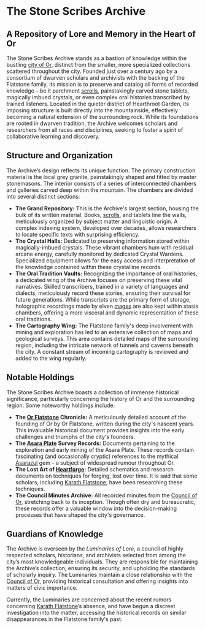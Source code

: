 # The Stone Scribes Archive

## A Repository of Lore and Memory in the Heart of Or

The Stone Scribes Archive stands as a bastion of knowledge within the bustling [city of Or](/geography/settlement/city/city-of-or.md), distinct from the smaller, more specialized collections scattered throughout the city. Founded just over a century ago by a consortium of dwarven scholars and archivists with the backing of the Flatstone family, its mission is to preserve and catalog all forms of recorded knowledge – be it parchment [scrolls](/raw/20250501/scroll/scrolls.md), painstakingly carved stone tablets, magically imbued crystals, or even complex oral histories transcribed by trained listeners.  Located in the quieter district of Hearthroot Garden, its imposing structure is built directly into the mountainside, effectively becoming a natural extension of the surrounding rock.  While its foundations are rooted in dwarven tradition, the Archive welcomes scholars and researchers from all races and disciplines, seeking to foster a spirit of collaborative learning and discovery.

## Structure and Organization

The Archive’s design reflects its unique function. The primary construction material is the local grey granite, painstakingly shaped and fitted by master stonemasons. The interior consists of a series of interconnected chambers and galleries carved deep within the mountain. The chambers are divided into several distinct sections:

*   **The Grand Repository:** This is the Archive's largest section, housing the bulk of its written material. Books, [scrolls](/raw/20250501/scroll/scrolls.md), and tablets line the walls, meticulously organized by subject matter and linguistic origin.  A complex indexing system, developed over decades, allows researchers to locate specific texts with surprising efficiency.
*   **The Crystal Halls:** Dedicated to preserving information stored within magically-imbued crystals. These vibrant chambers hum with residual arcane energy, carefully monitored by dedicated Crystal Wardens. Specialized equipment allows for the easy access and interpretation of the knowledge contained within these crystalline records.
*   **The Oral Tradition Vaults:** Recognizing the importance of oral histories, a dedicated wing of the Archive focuses on preserving these vital narratives. Skilled transcribers, trained in a variety of languages and dialects, meticulously record these stories, ensuring their survival for future generations.  While transcripts are the primary form of storage, holographic recordings made by elven [mages](/raw/20250504/mage/mages.md) are also kept within stasis chambers, offering a more visceral and dynamic representation of these oral traditions.
*   **The Cartography Wing:** The Flatstone family's deep involvement with mining and exploration has led to an extensive collection of maps and geological surveys.  This area contains detailed maps of the surrounding region, including the intricate network of tunnels and caverns beneath the city. A constant stream of incoming cartography is reviewed and added to the wing regularly.

## Notable Holdings

The Stone Scribes Archive boasts a collection of immense historical significance, particularly concerning the history of Or and the surrounding region. Some noteworthy holdings include:

*   **The [Or Flatstone](/geography/settlement/city/city-of-or/local/or-flatstone.md) Chronicle:** A meticulously detailed account of the founding of Or by Or Flatstone, written during the city's nascent years. This invaluable historical document provides insights into the early challenges and triumphs of the city's founders.
*   **The [Asara Plate](/geography/scale/asara-plate.md) Survey Records:** Documents pertaining to the exploration and early mining of the Asara Plate. These records contain fascinating (and occasionally cryptic) references to the mythical [Asarazul](/geography/settlement/city/city-of-or/asarazul.md) gem - a subject of widespread rumour throughout Or.
*   **The Lost Art of [Heartforge](/geography/settlement/city/city-of-or/heartforge.md):** Detailed schematics and research documents on techniques for forging, lost over time. It is said that some scholars, including [Karath Flatstone](/geography/settlement/city/city-of-or/local/karath-flatstone.md), have been researching these techniques.
*   **The Council Minutes Archive:** All recorded minutes from the [Council of Or](/geography/settlement/city/city-of-or/council-of-or.md), stretching back to its inception. Though often dry and bureaucratic, these records offer a valuable window into the decision-making processes that have shaped the city's governance. 

## Guardians of Knowledge

The Archive is overseen by the *Luminaries of Lore*, a council of highly respected scholars, historians, and archivists selected from among the city’s most knowledgeable individuals. They are responsible for maintaining the Archive’s collection, ensuring its security, and upholding the standards of scholarly inquiry.  The Luminaries maintain a close relationship with the [Council of Or](/geography/settlement/city/city-of-or/council-of-or.md), providing historical consultation and offering insights into matters of civic importance. 

Currently, the Luminaries are concerned about the recent rumors concerning [Karath Flatstone](/geography/settlement/city/city-of-or/local/karath-flatstone.md)’s absence, and have begun a discreet investigation into the matter, accessing the historical records on similar disappearances in the Flatstone family's past.
